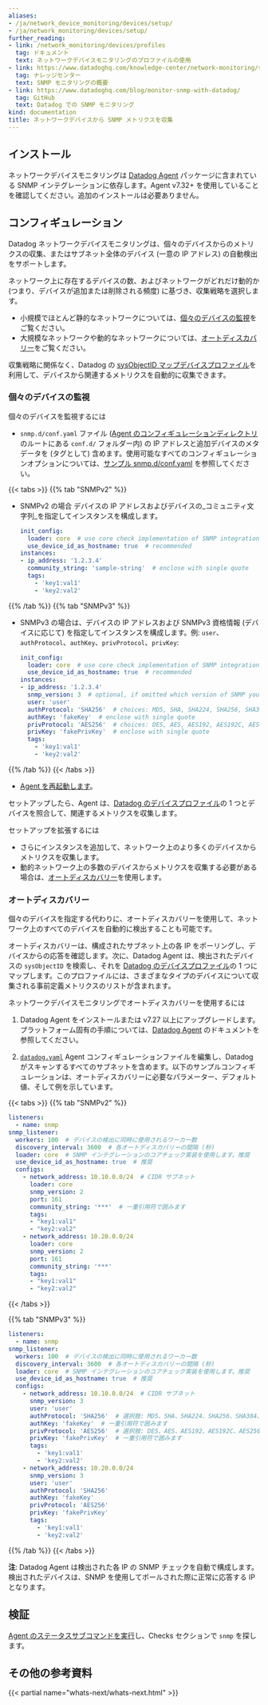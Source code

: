 ```yaml
---
aliases:
- /ja/network_device_monitoring/devices/setup/
- /ja/network_monitoring/devices/setup/
further_reading:
- link: /network_monitoring/devices/profiles
  tag: ドキュメント
  text: ネットワークデバイスモニタリングのプロファイルの使用
- link: https://www.datadoghq.com/knowledge-center/network-monitoring/snmp-monitoring/
  tag: ナレッジセンター
  text: SNMP モニタリングの概要
- link: https://www.datadoghq.com/blog/monitor-snmp-with-datadog/
  tag: GitHub
  text: Datadog での SNMP モニタリング
kind: documentation
title: ネットワークデバイスから SNMP メトリクスを収集
---
```


## インストール

ネットワークデバイスモニタリングは [Datadog Agent][1] パッケージに含まれている SNMP インテグレーションに依存します。Agent v7.32+ を使用していることを確認してください。追加のインストールは必要ありません。

## コンフィギュレーション

Datadog ネットワークデバイスモニタリングは、個々のデバイスからのメトリクスの収集、またはサブネット全体のデバイス (一意の IP アドレス) の自動検出をサポートします。

ネットワーク上に存在するデバイスの数、およびネットワークがどれだけ動的か (つまり、デバイスが追加または削除される頻度) に基づき、収集戦略を選択します。

- 小規模でほとんど静的なネットワークについては、[個々のデバイスの監視](#monitoring-individual-devices)をご覧ください。
- 大規模なネットワークや動的なネットワークについては、[オートディスカバリー](#autodiscovery)をご覧ください。

収集戦略に関係なく、Datadog の [sysObjectID マップデバイスプロファイル][2]を利用して、デバイスから関連するメトリクスを自動的に収集できます。

### 個々のデバイスの監視

個々のデバイスを監視するには

- `snmp.d/conf.yaml` ファイル ([Agent のコンフィギュレーションディレクトリ][3]のルートにある `conf.d/` フォルダー内) の IP アドレスと追加デバイスのメタデータを (タグとして) 含めます。使用可能なすべてのコンフィギュレーションオプションについては、[サンプル snmp.d/conf.yaml][4] を参照してください。

{{< tabs >}}
{{% tab "SNMPv2" %}}

- SNMPv2 の場合 デバイスの IP アドレスおよびデバイスの_コミュニティ文字列_を指定してインスタンスを構成します。

    ```yaml
    init_config:
      loader: core  # use core check implementation of SNMP integration. recommended
      use_device_id_as_hostname: true  # recommended
    instances:
    - ip_address: '1.2.3.4'
      community_string: 'sample-string'  # enclose with single quote
      tags:
        - 'key1:val1'
        - 'key2:val2'
    ```

{{% /tab %}}
{{% tab "SNMPv3" %}}

- SNMPv3 の場合は、デバイスの IP アドレスおよび SNMPv3 資格情報 (デバイスに応じて) を指定してインスタンスを構成します。例: `user`、`authProtocol`、`authKey`、`privProtocol`、`privKey`:

    ```yaml
    init_config:
      loader: core  # use core check implementation of SNMP integration. recommended
      use_device_id_as_hostname: true  # recommended
    instances:
    - ip_address: '1.2.3.4'
      snmp_version: 3  # optional, if omitted which version of SNMP you are using is auto-detected
      user: 'user'
      authProtocol: 'SHA256'  # choices: MD5, SHA, SHA224, SHA256, SHA384, SHA512
      authKey: 'fakeKey'  # enclose with single quote
      privProtocol: 'AES256'  # choices: DES, AES, AES192, AES192C, AES256, AES256C
      privKey: 'fakePrivKey'  # enclose with single quote
      tags:
        - 'key1:val1'
        - 'key2:val2'
    ```

{{% /tab %}}
{{< /tabs >}}

- [Agent を再起動します][5]。

セットアップしたら、Agent は、[Datadog のデバイスプロファイル][6]の 1 つとデバイスを照合して、関連するメトリクスを収集します。

セットアップを拡張するには

* さらにインスタンスを追加して、ネットワーク上のより多くのデバイスからメトリクスを収集します。
* 動的ネットワーク上の多数のデバイスからメトリクスを収集する必要がある場合は、[オートディスカバリー](#autodiscovery)を使用します。

### オートディスカバリー

個々のデバイスを指定する代わりに、オートディスカバリーを使用して、ネットワーク上のすべてのデバイスを自動的に検出することも可能です。

オートディスカバリーは、構成されたサブネット上の各 IP をポーリングし、デバイスからの応答を確認します。次に、Datadog Agent は、検出されたデバイスの `sysObjectID` を検索し、それを [Datadog のデバイスプロファイル][6]の 1 つにマップします。このプロファイルには、さまざまなタイプのデバイスについて収集される事前定義メトリクスのリストが含まれます。

ネットワークデバイスモニタリングでオートディスカバリーを使用するには

1. Datadog Agent をインストールまたは v7.27 以上にアップグレードします。プラットフォーム固有の手順については、[Datadog Agent][7] のドキュメントを参照してください。

2. [`datadog.yaml`][8] Agent コンフィギュレーションファイルを編集し、Datadog がスキャンするすべてのサブネットを含めます。以下のサンプルコンフィギュレーションは、オートディスカバリーに必要なパラメーター、デフォルト値、そして例を示しています。

{{< tabs >}}
{{% tab "SNMPv2" %}}

```yaml
listeners:
  - name: snmp
snmp_listener:
  workers: 100  # デバイスの検出に同時に使用されるワーカー数
  discovery_interval: 3600  # 各オートディスカバリーの間隔 (秒)
  loader: core  # SNMP インテグレーションのコアチェック実装を使用します。推奨
  use_device_id_as_hostname: true  # 推奨
  configs:
    - network_address: 10.10.0.0/24  # CIDR サブネット
      loader: core
      snmp_version: 2
      port: 161
      community_string: '***'  # 一重引用符で囲みます
      tags:
      - "key1:val1"
      - "key2:val2"
    - network_address: 10.20.0.0/24
      loader: core
      snmp_version: 2
      port: 161
      community_string: '***'
      tags:
      - "key1:val1"
      - "key2:val2"
```

{{< /tabs >}}

{{% tab "SNMPv3" %}}

```yaml
listeners:
  - name: snmp
snmp_listener:
  workers: 100  # デバイスの検出に同時に使用されるワーカー数
  discovery_interval: 3600  # 各オートディスカバリーの間隔 (秒)
  loader: core  # SNMP インテグレーションのコアチェック実装を使用します。推奨
  use_device_id_as_hostname: true  # 推奨
  configs:
    - network_address: 10.10.0.0/24  # CIDR サブネット
      snmp_version: 3
      user: 'user'
      authProtocol: 'SHA256'  # 選択肢: MD5、SHA、SHA224、SHA256、SHA384、SHA512
      authKey: 'fakeKey'  # 一重引用符で囲みます
      privProtocol: 'AES256'  # 選択肢: DES、AES、AES192、AES192C、AES256、AES256C
      privKey: 'fakePrivKey'  # 一重引用符で囲みます
      tags:
        - 'key1:val1'
        - 'key2:val2'
    - network_address: 10.20.0.0/24
      snmp_version: 3
      user: 'user'
      authProtocol: 'SHA256'
      authKey: 'fakeKey'
      privProtocol: 'AES256'
      privKey: 'fakePrivKey'
      tags:
        - 'key1:val1'
        - 'key2:val2'
```

{{% /tab %}}
{{< /tabs >}}

**注**: Datadog Agent は検出された各 IP の SNMP チェックを自動で構成します。検出されたデバイスは、SNMP を使用してポールされた際に正常に応答する IP となります。

## 検証

[Agent のステータスサブコマンドを実行][9]し、Checks セクションで `snmp` を探します。

## その他の参考資料

{{< partial name="whats-next/whats-next.html" >}}


[1]: https://app.datadoghq.com/account/settings#agent
[2]: /ja/network_monitoring/devices/profiles#sysoid-mapped-devices
[3]: /ja/agent/guide/agent-configuration-files/#agent-configuration-directory
[4]: https://github.com/DataDog/integrations-core/blob/master/snmp/datadog_checks/snmp/data/conf.yaml.example
[5]: /ja/agent/guide/agent-commands/?tab=agentv6v7#start-stop-and-restart-the-agent
[6]: https://github.com/DataDog/integrations-core/tree/master/snmp/datadog_checks/snmp/data/profiles
[7]: /ja/agent
[8]: /ja/agent/guide/agent-configuration-files/?tab=agentv6v7#agent-main-configuration-file
[9]: /ja/agent/guide/agent-commands/#agent-status-and-information
